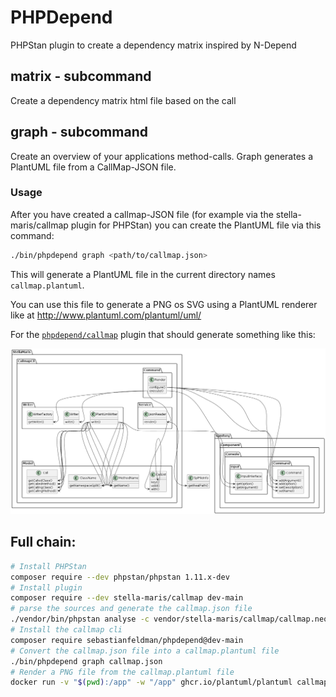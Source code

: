 # PHPDepend
PHPStan plugin to create a dependency matrix inspired by N-Depend

## matrix - subcommand

Create a dependency matrix html file based on the call


## graph - subcommand

Create an overview of your applications method-calls.
Graph generates a PlantUML file from a CallMap-JSON file.

### Usage

After you have created a callmap-JSON file (for example via the stella-maris/callmap
plugin for PHPStan) you can create the PlantUML file via this command:

```bash
./bin/phpdepend graph <path/to/callmap.json>
```

This will generate a PlantUML file in the current directory names `callmap.plantuml`.

You can use this file to generate a PNG os SVG using a PlantUML renderer like at
http://www.plantuml.com/plantuml/uml/

For the [`phpdepend/callmap`](https://github.com/phpdepend/callmap) plugin that should generate something like this:

![Example output](callmap.png)


## Full chain:

```bash
# Install PHPStan
composer require --dev phpstan/phpstan 1.11.x-dev
# Install plugin
composer require --dev stella-maris/callmap dev-main
# parse the sources and generate the callmap.json file
./vendor/bin/phpstan analyse -c vendor/stella-maris/callmap/callmap.neon [path/to/your/sources]
# Install the callmap cli
composer require sebastianfeldman/phpdepend@dev-main
# Convert the callmap.json file into a callmap.plantuml file
./bin/phpdepend graph callmap.json
# Render a PNG file from the callmap.plantuml file
docker run -v "$(pwd):/app" -w "/app" ghcr.io/plantuml/plantuml callmap.plantuml
```
